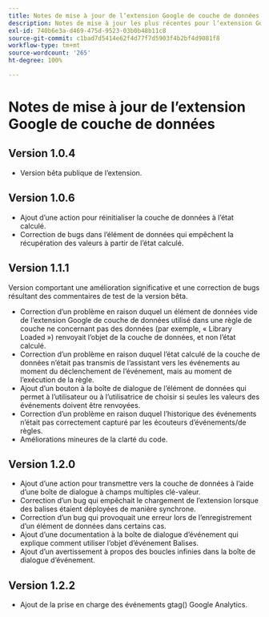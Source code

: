 ```yaml
---
title: Notes de mise à jour de l’extension Google de couche de données
description: Notes de mise à jour les plus récentes pour l’extension Google de couche de données pour les balises dans Adobe Experience Platform.
exl-id: 740b6e3a-d469-475d-9523-03b0b48b11c8
source-git-commit: c1bad7d5414e62f4d77f7d5903f4b2bf4d9081f8
workflow-type: tm+mt
source-wordcount: '265'
ht-degree: 100%

---
```


# Notes de mise à jour de l’extension Google de couche de données

## Version 1.0.4

* Version bêta publique de l’extension.

## Version 1.0.6

* Ajout d’une action pour réinitialiser la couche de données à l’état calculé.
* Correction de bugs dans l’élément de données qui empêchent la récupération des valeurs à partir de l’état calculé.

## Version 1.1.1

Version comportant une amélioration significative et une correction de bugs résultant des commentaires de test de la version bêta.

* Correction d’un problème en raison duquel un élément de données vide de l’extension Google de couche de données utilisé dans une règle de couche ne concernant pas des données (par exemple, « Library Loaded ») renvoyait l’objet de la couche de données, et non l’état calculé.
* Correction d’un problème en raison duquel l’état calculé de la couche de données n’était pas transmis de l’assistant vers les événements au moment du déclenchement de l’événement, mais au moment de l’exécution de la règle.
* Ajout d’un bouton à la boîte de dialogue de l’élément de données qui permet à l’utilisateur ou à l’utilisatrice de choisir si seules les valeurs des événements doivent être renvoyées.
* Correction d’un problème en raison duquel l’historique des événements n’était pas correctement capturé par les écouteurs d’événements/de règles.
* Améliorations mineures de la clarté du code.

## Version 1.2.0

* Ajout d’une action pour transmettre vers la couche de données à l’aide d’une boîte de dialogue à champs multiples clé-valeur.
* Correction d’un bug qui empêchait le chargement de l’extension lorsque des balises étaient déployées de manière synchrone.
* Correction d’un bug qui provoquait une erreur lors de l’enregistrement d’un élément de données dans certains cas.
* Ajout d’une documentation à la boîte de dialogue d’événement qui explique comment utiliser l’objet d’événement Balises.
* Ajout d’un avertissement à propos des boucles infinies dans la boîte de dialogue d’événement.

## Version 1.2.2

* Ajout de la prise en charge des événements gtag() Google Analytics.
